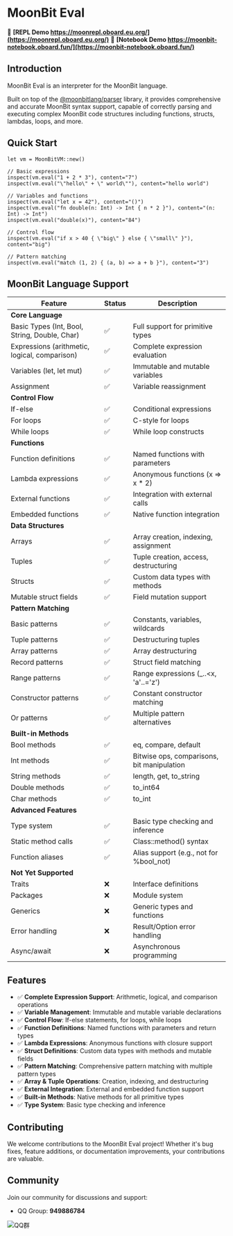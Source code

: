 # MoonBit Eval

🚀 **[REPL Demo https://moonrepl.oboard.eu.org/](https://moonrepl.oboard.eu.org/)**
🚀 **[Notebook Demo https://moonbit-notebook.oboard.fun/](https://moonbit-notebook.oboard.fun/)**

## Introduction
MoonBit Eval is an interpreter for the MoonBit language.

Built on top of the [@moonbitlang/parser](https://github.com/moonbitlang/parser) library, it provides comprehensive and accurate MoonBit syntax support, capable of correctly parsing and executing complex MoonBit code structures including functions, structs, lambdas, loops, and more.

## Quick Start

```moonbit
let vm = MoonBitVM::new()

// Basic expressions
inspect(vm.eval("1 + 2 * 3"), content="7")
inspect(vm.eval("\"hello\" + \" world\""), content="hello world")

// Variables and functions
inspect(vm.eval("let x = 42"), content="()")
inspect(vm.eval("fn double(n: Int) -> Int { n * 2 }"), content="(n: Int) -> Int")
inspect(vm.eval("double(x)"), content="84")

// Control flow
inspect(vm.eval("if x > 40 { \"big\" } else { \"small\" }"), content="big")

// Pattern matching
inspect(vm.eval("match (1, 2) { (a, b) => a + b }"), content="3")
```

## MoonBit Language Support

| Feature | Status | Description |
|---------|--------|-------------|
| **Core Language** | | |
| Basic Types (Int, Bool, String, Double, Char) | ✅ | Full support for primitive types |
| Expressions (arithmetic, logical, comparison) | ✅ | Complete expression evaluation |
| Variables (let, let mut) | ✅ | Immutable and mutable variables |
| Assignment | ✅ | Variable reassignment |
| **Control Flow** | | |
| If-else | ✅ | Conditional expressions |
| For loops | ✅ | C-style for loops |
| While loops | ✅ | While loop constructs |
| **Functions** | | |
| Function definitions | ✅ | Named functions with parameters |
| Lambda expressions | ✅ | Anonymous functions (x => x * 2) |
| External functions | ✅ | Integration with external calls |
| Embedded functions | ✅ | Native function integration |
| **Data Structures** | | |
| Arrays | ✅ | Array creation, indexing, assignment |
| Tuples | ✅ | Tuple creation, access, destructuring |
| Structs | ✅ | Custom data types with methods |
| Mutable struct fields | ✅ | Field mutation support |
| **Pattern Matching** | | |
| Basic patterns | ✅ | Constants, variables, wildcards |
| Tuple patterns | ✅ | Destructuring tuples |
| Array patterns | ✅ | Array destructuring |
| Record patterns | ✅ | Struct field matching |
| Range patterns | ✅ | Range expressions (_..<x, 'a'..='z') |
| Constructor patterns | ✅ | Constant constructor matching |
| Or patterns | ✅ | Multiple pattern alternatives |
| **Built-in Methods** | | |
| Bool methods | ✅ | eq, compare, default |
| Int methods | ✅ | Bitwise ops, comparisons, bit manipulation |
| String methods | ✅ | length, get, to_string |
| Double methods | ✅ | to_int64 |
| Char methods | ✅ | to_int |
| **Advanced Features** | | |
| Type system | ✅ | Basic type checking and inference |
| Static method calls | ✅ | Class::method() syntax |
| Function aliases | ✅ | Alias support (e.g., not for %bool_not) |
| **Not Yet Supported** | | |
| Traits | ❌ | Interface definitions |
| Packages | ❌ | Module system |
| Generics | ❌ | Generic types and functions |
| Error handling | ❌ | Result/Option error handling |
| Async/await | ❌ | Asynchronous programming |

## Features

- ✅ **Complete Expression Support**: Arithmetic, logical, and comparison operations
- ✅ **Variable Management**: Immutable and mutable variable declarations
- ✅ **Control Flow**: If-else statements, for loops, while loops
- ✅ **Function Definitions**: Named functions with parameters and return types
- ✅ **Lambda Expressions**: Anonymous functions with closure support
- ✅ **Struct Definitions**: Custom data types with methods and mutable fields
- ✅ **Pattern Matching**: Comprehensive pattern matching with multiple pattern types
- ✅ **Array & Tuple Operations**: Creation, indexing, and destructuring
- ✅ **External Integration**: External and embedded function support
- ✅ **Built-in Methods**: Native methods for all primitive types
- ✅ **Type System**: Basic type checking and inference

## Contributing

We welcome contributions to the MoonBit Eval project! Whether it's bug fixes, feature additions, or documentation improvements, your contributions are valuable.

## Community

Join our community for discussions and support:
- QQ Group: **949886784**

![QQ群](qrcode.jpg)
